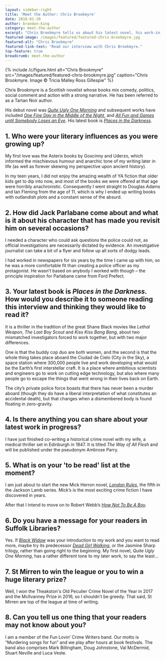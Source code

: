 ```yaml
---
layout: sidebar-right
title: 'Meet the Author: Chris Brookmyre'
date: 2018-01-30
author: brandon-king
category: meet-the-author
excerpt: "Chris Brookmyre tells us about his latest novel, his work-in-progress and how he created Jack Parlabane."
featured-image: /images/featured/featured-chris-brookmyre.jpg
featured-alt: "Chris Brookmyre"
featured-link-text: "Read our interview with Chris Brookmyre."
top-feature: true
breadcrumb: meet-the-author
---
```


{% include /c/figure.html alt="Chris Brookmyre" src="/images/featured/featured-chris-brookmyre.jpg" caption="Chris Brookmyre. Image &copy; Tricia Malley Ross Gillespie" %}

Chris Brookmyre is a Scottish novelist whose books mix comedy, politics, social comment and action with a strong narrative. He has been referred to as a Tartan Noir author.

His debut novel was [<cite>Quite Ugly One Morning</cite>](https://suffolk.spydus.co.uk/cgi-bin/spydus.exe/ENQ/OPAC/BIBENQ?BRN=8948) and subsequent works have included [<cite>One Fine Day in the Middle of the Night</cite>](https://suffolk.spydus.co.uk/cgi-bin/spydus.exe/ENQ/OPAC/BIBENQ?BRN=9996), and [<cite>All Fun and Games until Somebody Loses an Eye</cite>](https://suffolk.spydus.co.uk/cgi-bin/spydus.exe/ENQ/OPAC/BIBENQ?BRN=12129). His latest book is [<cite>Places in the Darkness</cite>](https://suffolk.spydus.co.uk/cgi-bin/spydus.exe/ENQ/OPAC/BIBENQ?BRN=2269942).

## 1. Who were your literary influences as you were growing up?

My first love was the Asterix books by Goscinny and Uderzo, which informed the mischievous humour and anarchic tone of my writing later in life (as well as forever skewing my perspective upon ancient history).

In my teen years, I did not enjoy the amazing wealth of YA fiction that older kids get to dip into now, and most of the books we were offered at that age were horribly anachronistic. Consequently I went straight to Douglas Adams and Ian Fleming from the age of 11, which is why I ended up writing books with outlandish plots and a constant sense of the absurd.

## 2. How did Jack Parlabane come about and what is it about his character that has made you revisit him on several occasions?

I needed a character who could ask questions the police could not, as official investigations are necessarily dictated by evidence. An investigative journalist can take a bit of a flyer and follow up all sorts of dodgy leads.

I had worked in newspapers for six years by the time I came up with him, so he was a more comfortable fit than creating a police officer as my protagonist. He wasn’t based on anybody I worked with though – the principle inspiration for Parlabane came from Ford Prefect.

## 3. Your latest book is <cite>Places in the Darkness</cite>. How would you describe it to someone reading this interview and thinking they would like to read it?

It is a thriller in the tradition of the great Shane Black movies like <cite>Lethal Weapon</cite>, <cite>The Last Boy Scout</cite> and <cite>Kiss Kiss Bang Bang</cite>, about two mismatched investigators forced to work together, but with two major differences.

One is that the buddy cop duo are both women, and the second is that the whole thing takes place aboard the Ciudad de Cielo (City in the Sky), a space station where 300,000 people live and work developing what would be the Earth’s first interstellar craft. It is a place where ambitious scientists and engineers go to work on cutting edge technology, but also where many people go to escape the things that went wrong in their lives back on Earth.

The city’s private police force boasts that there has never been a murder aboard (though they do have a liberal interpretation of what constitutes an accidental death), but that changes when a dismembered body is found floating in zero-gravity.

## 4. Is there anything you can share about your latest work in progress?

I have just finished co-writing a historical crime novel with my wife, a medical thriller set in Edinburgh in 1847. It is titled <cite>The Way of All Flesh</cite> and will be published under the pseudonym Ambrose Parry.

## 5. What is on your 'to be read' list at the moment?

I am just about to start the new Mick Herron novel, [<cite>London Rules</cite>](https://suffolk.spydus.co.uk/cgi-bin/spydus.exe/ENQ/OPAC/BIBENQ?BRN=2318784), the fifth in the Jackson Lamb series. Mick’s is the most exciting crime fiction I have discovered in years.

After that I intend to move on to Robert Webb’s [<cite>How Not To Be A Boy</cite>](https://suffolk.spydus.co.uk/cgi-bin/spydus.exe/ENQ/OPAC/BIBENQ?BRN=2185360).

## 6. Do you have a message for your readers in Suffolk Libraries?

Yes. If [<cite>Black Widow</cite>](https://suffolk.spydus.co.uk/cgi-bin/spydus.exe/ENQ/OPAC/BIBENQ?BRN=2062460) was your introduction to my work and you want to read more, maybe try its predecessor [<cite>Dead Girl Walking</cite>](https://suffolk.spydus.co.uk/cgi-bin/spydus.exe/ENQ/OPAC/BIBENQ?BRN=1752976), or the Jasmine Sharp trilogy, rather than going right to the beginning. My first novel, <cite>Quite Ugly One Morning</cite>, has a rather different tone to my later work, to say the least...

## 7. St Mirren to win the league or you to win a huge literary prize?

Well, I won the Theakston's Old Peculier Crime Novel of the Year in 2017 and the McIlvanney Prize in 2016, so I shouldn’t be greedy. That said, St Mirren are top of the league at time of writing.

## 8. Can you tell us one thing that your readers may not know about you?

I am a member of the Fun Lovin’ Crime Writers band. Our motto is “Murdering songs for fun” and we play after hours at book festivals. The band also comprises Mark Billingham, Doug Johnstone, Val McDermid, Stuart Neville and Luca Veste.
